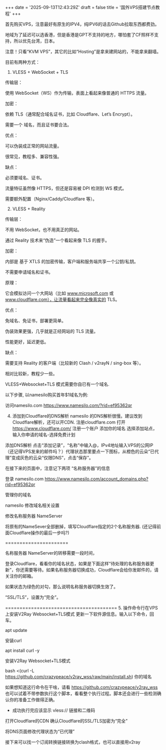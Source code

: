 +++
date = '2025-09-13T12:43:29Z'
draft = false
title = '国外VPS搭建节点教程'
+++

首先购买VPS，注意最好有原生的IPV4，纯IPV6的话去Github拉取东西都费劲。

地域为了延迟可以选香港，但是香港是GPT不支持的地方，哪怕套了CF照样不支持，所以优先台湾，日本。

注意！只看“KVM VPS”，其它的比如“Hosting”是拿来建网站的，不能拿来翻墙。

目前有两种方式：

1. VLESS + WebSocket + TLS

传输层：

使用 WebSocket（WS）作为传输，表面上看起来像普通的 HTTPS 流量。

加密：

依赖 TLS（通常配合域名证书，比如 Cloudflare、Let’s Encrypt）。

需要一个 域名，而且证书要合法。

优点：

可以伪装成正常的网站流量。

很常见，教程多、兼容性强。

缺点：

必须要域名、证书。

流量特征虽然像 HTTPS，但还是容易被 DPI 检测到 WS 模式。

需要额外配置（Nginx/Caddy/Cloudflare 等）。

2. VLESS + Reality

传输层：

不用 WebSocket，也不用真正的网站。

通过 Reality 技术来“伪造”一个看起来像 TLS 的握手。

加密：

内部是 基于 XTLS 的加密传输，客户端和服务端共享一个公钥/私钥。

不需要申请域名和证书。

原理：

它会模拟访问一个大网站（比如 www.microsoft.com 或 www.cloudflare.com），让流量看起来完全像真实的 TLS。

优点：

免域名、免证书，部署更简单。

伪装效果更强，几乎就是正经网站的 TLS 流量。

性能更好，延迟更低。

缺点：

需要支持 Reality 的客户端（比较新的 Clash / v2rayN / sing-box 等）。

相对比较新，教程少一些。

VLESS+Websocket+TLS 模式需要你自已有一个域名.

以下步骤, 以namesilo购买首年$1域名为例:

访问namesilo.com
https://www.namesilo.com/?rid=ef95362qr

4. 添加到Cloudflare的DNS解析
namesilo 的DNS解析很慢。建议改到Cloudflare解析，还可以开CDN.
注册cloudflare.com
打开 https://www.cloudflare.com/ 注册一个账户
添加你的域名
选择添加站点，输入你申请的域名-选择免费计划

添加DNS解析
点击“添加记录”，“名称”中输入@，IPv4地址输入VPS的公网IP（还记得VPS发来的邮件吗？）代理状态那里要点一下图标，从橙色的云朵“已代理”变成灰色的云朵“仅限DNS”，点击“保存”。

在接下来的页面中，注意记下两项
“名称服务器”的信息

登录 namesilo.com
https://www.namesilo.com/account_domains.php?rid=ef95362qr

管理你的域名

namesilo 修改域名相关设置

修改名称服务器 NameServer

将原有的NameSever全部删掉，填写Cloudflare指定的2个名称服务器. (还记得前面Cloudflare操作的最后一步吗?)

======================

名称服务器 NameServer的转移需要一段时间，

登录Cloudflare，看看你的域名状态，如果是下面这样“待处理的名称服务器更新”，你还需要等待。如果名称服务器切换成功，Cloudflare会给你发邮件的，请关注你的邮箱。

如果状态为绿色的对勾，那么说明名称服务器切换生效了。

“SSL/TLS”，设置为“完全”。

=======================================
5. 操作命令行在VPS上安装V2Ray Websocket+TLS模式
更新一下软件源信息。输入以下命令，回车。

apt update

安装curl

apt install curl -y

安装V2Ray Websocket+TLS模式

bash <(curl -L https://github.com/crazypeace/v2ray_wss/raw/main/install.sh) 你的域名

如果想知道这行命令在干啥，请看 https://github.com/crazypeace/v2ray_wss
也可以试着不带参数执行这个脚本，看看整个执行过程。脚本还会进行一些检测确认你的准备工作做得正确。

* 成功执行完应该显示 vless:// 链接和二维码

打开Cloudflare的CDN
确认Cloudflare的SSL/TLS加密为“完全”

将DNS页面修改代理状态为“已代理”

接下来可以找一个订阅转换链接转换为clash格式，也可以直接用v2ray


